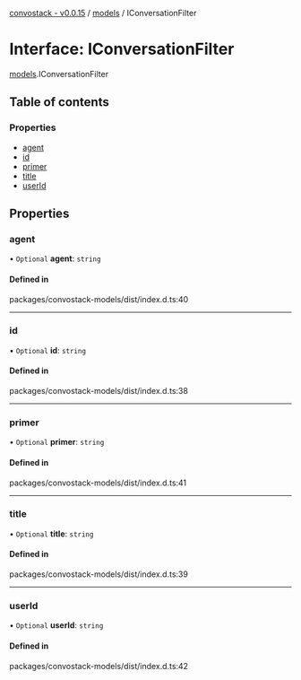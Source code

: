 [convostack - v0.0.15](../README.md) / [models](../modules/models.md) / IConversationFilter

# Interface: IConversationFilter

[models](../modules/models.md).IConversationFilter

## Table of contents

### Properties

- [agent](models.IConversationFilter.md#agent)
- [id](models.IConversationFilter.md#id)
- [primer](models.IConversationFilter.md#primer)
- [title](models.IConversationFilter.md#title)
- [userId](models.IConversationFilter.md#userid)

## Properties

### agent

• `Optional` **agent**: `string`

#### Defined in

packages/convostack-models/dist/index.d.ts:40

___

### id

• `Optional` **id**: `string`

#### Defined in

packages/convostack-models/dist/index.d.ts:38

___

### primer

• `Optional` **primer**: `string`

#### Defined in

packages/convostack-models/dist/index.d.ts:41

___

### title

• `Optional` **title**: `string`

#### Defined in

packages/convostack-models/dist/index.d.ts:39

___

### userId

• `Optional` **userId**: `string`

#### Defined in

packages/convostack-models/dist/index.d.ts:42

